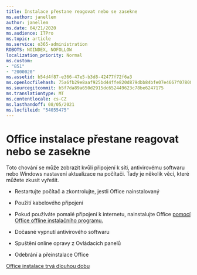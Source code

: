 ```yaml
---
title: Instalace přestane reagovat nebo se zasekne
ms.author: janellem
author: janellem
ms.date: 04/21/2020
ms.audience: ITPro
ms.topic: article
ms.service: o365-administration
ROBOTS: NOINDEX, NOFOLLOW
localization_priority: Normal
ms.custom:
- "851"
- "2000020"
ms.assetid: b54d4f87-e366-47e5-b3d8-42477f72f6a3
ms.openlocfilehash: 75a6fb29e8aaf925bd44ffe820d879dbb84bfe07e4667f07808b610b5ab162fb
ms.sourcegitcommit: b5f7da89a650d2915dc652449623c78be6247175
ms.translationtype: MT
ms.contentlocale: cs-CZ
ms.lasthandoff: 08/05/2021
ms.locfileid: "54055475"
---
```

# <a name="office-installation-hangs-or-gets-stuck"></a>Office instalace přestane reagovat nebo se zasekne

Toto chování se může zobrazit kvůli připojení k síti, antivirovému softwaru nebo Windows nastavení aktualizace na počítači. Tady je několik věcí, které můžete zkusit vyřešit.
  
- Restartujte počítač a zkontrolujte, jestli Office nainstalovaný

- Použití kabelového připojení

- Pokud používáte pomalé připojení k internetu, nainstalujte Office [pomocí Office offline instalačního programu.](https://support.office.com/article/f0a85fe7-118f-41cb-a791-d59cef96ad1c?wt.mc_id=Alchemy_ClientDIA)

- Dočasné vypnutí antivirového softwaru

- Spuštění online opravy z Ovládacích panelů

- Odebrání a přeinstalace Office

[Office instalace trvá dlouhou dobu](https://support.office.com/article/0f09f357-3fef-42a6-b8aa-cef4c6c44bdf?wt.mc_id=Alchemy_ClientDIA)
  